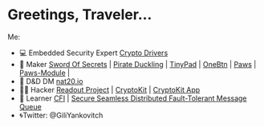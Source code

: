 # Greetings, Traveler...
Me:
- 💻 Embedded Security Expert  [Crypto Drivers](https://github.com/gili-yankovitch/SparkFun_ATECCX08a_Arduino_Library)
- 🔧 Maker [Sword Of Secrets](https://gili-yankovitch.github.io/SwordOfSecrets/) | [Pirate Duckling](https://github.com/gili-yankovitch/Pirate-Duckling/tree/master) | [TinyPad](https://github.com/gili-yankovitch/tinypad) | [OneBtn](https://github.com/gili-yankovitch/onebtn) | [Paws](https://github.com/gili-yankovitch/paws-master) | [Paws-Module](https://github.com/gili-yankovitch/paws-module) | 
- 🐲 D&D DM [nat20.io](https://github.com/gili-yankovitch/nat20.io)
- 👨‍💻 Hacker [Readout Project](https://github.com/gili-yankovitch/readout) | [CryptoKit](https://github.com/gili-yankovitch/Cryptokit) | [CryptoKit App](https://github.com/gili-yankovitch/CryptoKit-Android)
- 📖 Learner [CFI](https://github.com/gili-yankovitch/mambo-cfi) | [Secure Seamless Distributed Fault-Tolerant Message Queue](https://github.com/gili-yankovitch/quickstream)
- 🌀Twitter: @GiliYankovitch

